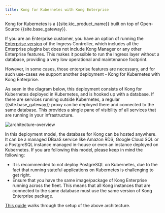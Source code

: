 ```yaml
---
title: Kong for Kubernetes with Kong Enterprise
---
```


Kong for Kubernetes is a {{site.kic_product_name}} built on top
of Open-Source {{site.base_gateway}}.

If you are an Enterprise customer, you have an option of running the
[Enterprise version](/gateway/latest/install-and-run/kubernetes/)
of the Ingress Controller, which includes
all the Enterprise plugins but does not include Kong Manager or any
other Enterprise features. This makes it possible to
run the Ingress layer without a database, providing a very low
operational and maintenance footprint.

However, in some cases, those enterprise features are necessary,
and for such use-cases we support another deployment - Kong for
Kubernetes with Kong Enterprise.

As seen in the diagram below, this deployment consists of
Kong for Kubernetes deployed in Kubernetes, and is hooked up with
a database. If there are services running outside Kubernetes,
a regular {{site.base_gateway}} proxy can be deployed there and connected to the
same database. This provides a single pane of visibility of
all services that are running in your infrastructure.

![architecture-overview](/assets/images/docs/kubernetes-ingress-controller/k4k8s-with-kong-enterprise.png "K4K8S with Kong Enterprise")

In this deployment model, the database for Kong can be hosted anywhere.
It can be a managed DBaaS service like Amazon RDS, Google Cloud
SQL or a PostgreSQL instance managed in-house or even an instance
deployed on Kubernetes.
If you are following this model, please keep in mind the following:
- It is recommended to not deploy PostgreSQL on Kubernetes,
  due to the fact that running stateful applications on Kubernetes
  is challenging to get right.
- Ensure that you have the same image/package of Kong Enterprise
  running across the fleet. This means that all Kong instances that are
  connected to the same database must use the
  same version of Kong Enterprise package.

[This guide](/kubernetes-ingress-controller/{{page.kong_version}}/deployment/kong-enterprise)
walks through the setup of the above architecture.
